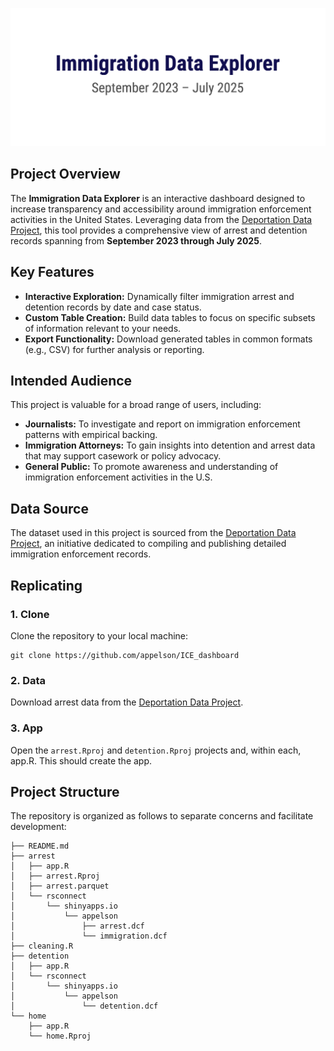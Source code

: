 ![Immigration Data Explorer Screenshot](https://github.com/appelson/ICE_data/blob/ebb9906081b3b58b796ec3b575716909223ca005/immigration_data_explorer.png)

## Project Overview  
The **Immigration Data Explorer** is an interactive dashboard designed to increase transparency and accessibility around immigration enforcement activities in the United States. Leveraging data from the [Deportation Data Project](https://deportationdata.org/), this tool provides a comprehensive view of arrest and detention records spanning from **September 2023 through July 2025**.

## Key Features  
- **Interactive Exploration:** Dynamically filter immigration arrest and detention records by date and case status.
- **Custom Table Creation:** Build data tables to focus on specific subsets of information relevant to your needs.
- **Export Functionality:** Download generated tables in common formats (e.g., CSV) for further analysis or reporting.  

## Intended Audience  
This project is valuable for a broad range of users, including:  
- **Journalists:** To investigate and report on immigration enforcement patterns with empirical backing.  
- **Immigration Attorneys:** To gain insights into detention and arrest data that may support casework or policy advocacy.  
- **General Public:** To promote awareness and understanding of immigration enforcement activities in the U.S.  

## Data Source  
The dataset used in this project is sourced from the [Deportation Data Project](https://deportationdata.org/), an initiative dedicated to compiling and publishing detailed immigration enforcement records.

## Replicating
### 1. Clone
Clone the repository to your local machine:
```
git clone https://github.com/appelson/ICE_dashboard
```

### 2. Data
Download arrest data from the [Deportation Data Project](https://deportationdata.org/).

### 3. App
Open the `arrest.Rproj` and `detention.Rproj` projects and, within each, app.R. This should create the app.

## Project Structure  
The repository is organized as follows to separate concerns and facilitate development:

```
├── README.md
├── arrest
│   ├── app.R
│   ├── arrest.Rproj
│   ├── arrest.parquet
│   └── rsconnect
│       └── shinyapps.io
│           └── appelson
│               ├── arrest.dcf
│               └── immigration.dcf
├── cleaning.R
├── detention
│   ├── app.R
│   └── rsconnect
│       └── shinyapps.io
│           └── appelson
│               └── detention.dcf
└── home
    ├── app.R
    └── home.Rproj
```
